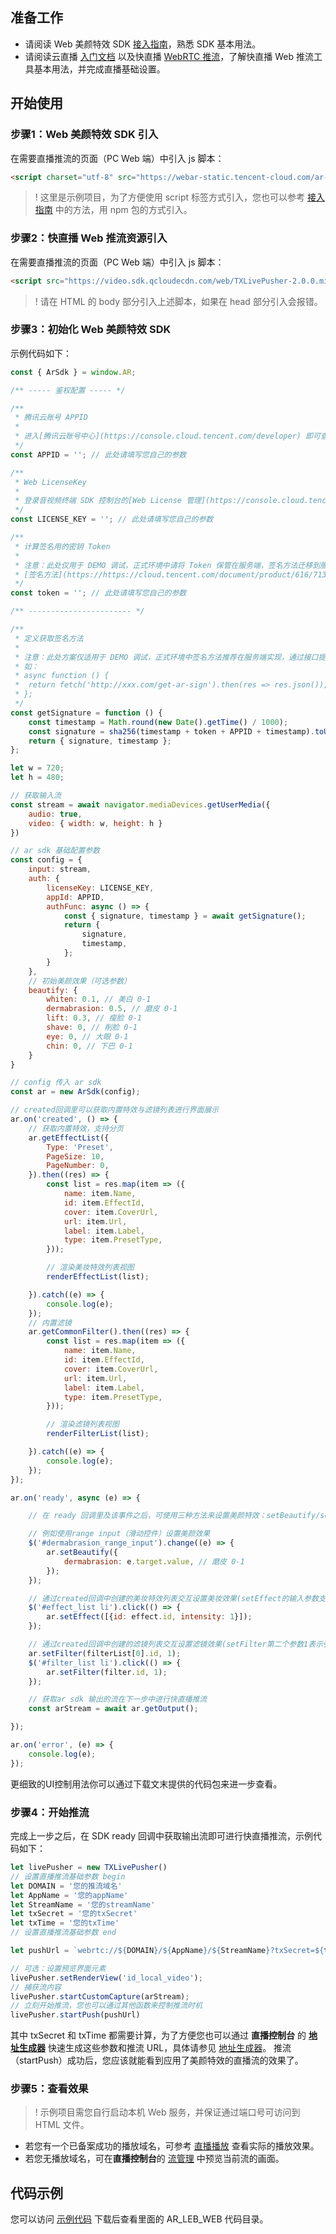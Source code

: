 ## 准备工作
- 请阅读 Web 美颜特效 SDK [接入指南](https://cloud.tencent.com/document/product/616/71364)，熟悉 SDK 基本用法。
- 请阅读云直播 [入门文档](https://cloud.tencent.com/document/product/267/41870) 以及快直播 [WebRTC 推流](https://cloud.tencent.com/document/product/267/56505)，了解快直播 Web 推流工具基本用法，并完成直播基础设置。

## 开始使用
### 步骤1：Web 美颜特效 SDK 引入[](id:step1)
在需要直播推流的页面（PC Web 端）中引入 js 脚本：
```html
<script charset="utf-8" src="https://webar-static.tencent-cloud.com/ar-sdk/resources/latest/webar-sdk.umd.js"></script>
```
>! 这里是示例项目，为了方便使用 script 标签方式引入，您也可以参考 [接入指南](https://cloud.tencent.com/document/product/616/71364) 中的方法，用 npm 包的方式引入。

### 步骤2：快直播 Web 推流资源引入[](id:step2)
在需要直播推流的页面（PC Web 端）中引入 js 脚本：
```html
<script src="https://video.sdk.qcloudecdn.com/web/TXLivePusher-2.0.0.min.js" charset="utf-8"></script>
```
>! 请在 HTML 的 body 部分引入上述脚本，如果在 head 部分引入会报错。

### 步骤3：初始化 Web 美颜特效 SDK[](id:step3)
示例代码如下：
```js
const { ArSdk } = window.AR;

/** ----- 鉴权配置 ----- */

/**
 * 腾讯云账号 APPID
 * 
 * 进入[腾讯云账号中心](https://console.cloud.tencent.com/developer) 即可查看 APPID
 */
const APPID = ''; // 此处请填写您自己的参数

/**
 * Web LicenseKey
 * 
 * 登录音视频终端 SDK 控制台的[Web License 管理](https://console.cloud.tencent.com/vcube/web)，创建项目即可获得 LicenseKey
 */
const LICENSE_KEY = ''; // 此处请填写您自己的参数

/**
 * 计算签名用的密钥 Token
 * 
 * 注意：此处仅用于 DEMO 调试，正式环境中请将 Token 保管在服务端，签名方法迁移到服务端实现，通过接口提供，前端调用拉取签名，参考
 * [签名方法](https://https://cloud.tencent.com/document/product/616/71370#.E7.AD.BE.E5.90.8D.E6.96.B9.E6.B3.95)
 */
const token = ''; // 此处请填写您自己的参数

/** ----------------------- */

/**
 * 定义获取签名方法
 *
 * 注意：此处方案仅适用于 DEMO 调试，正式环境中签名方法推荐在服务端实现，通过接口提供，前端调用拉取签名
 * 如：
 * async function () {
 *  return fetch('http://xxx.com/get-ar-sign').then(res => res.json());
 * };
 */
const getSignature = function () {
	const timestamp = Math.round(new Date().getTime() / 1000);
	const signature = sha256(timestamp + token + APPID + timestamp).toUpperCase();
	return { signature, timestamp };
};

let w = 720;
let h = 480;

// 获取输入流
const stream = await navigator.mediaDevices.getUserMedia({
	audio: true,
	video: { width: w, height: h }
})

// ar sdk 基础配置参数
const config = {
	input: stream,
	auth: {
		licenseKey: LICENSE_KEY,
		appId: APPID,
		authFunc: async () => {
			const { signature, timestamp } = await getSignature();
			return {
				signature,
				timestamp,
			};
		}
	},
	// 初始美颜效果（可选参数）
	beautify: {
		whiten: 0.1, // 美白 0-1
		dermabrasion: 0.5, // 磨皮 0-1
		lift: 0.3, // 瘦脸 0-1
		shave: 0, // 削脸 0-1
		eye: 0, // 大眼 0-1
		chin: 0, // 下巴 0-1
	}
}

// config 传入 ar sdk
const ar = new ArSdk(config);

// created回调里可以获取内置特效与滤镜列表进行界面展示
ar.on('created', () => {
	// 获取内置特效，支持分页
	ar.getEffectList({
		Type: 'Preset',
		PageSize: 10,
		PageNumber: 0,
	}).then((res) => {
		const list = res.map(item => ({
			name: item.Name,
			id: item.EffectId,
			cover: item.CoverUrl,
			url: item.Url,
			label: item.Label,
			type: item.PresetType,
		}));

		// 渲染美妆特效列表视图
		renderEffectList(list);

	}).catch((e) => {
		console.log(e);
	});
	// 内置滤镜
	ar.getCommonFilter().then((res) => {
		const list = res.map(item => ({
			name: item.Name,
			id: item.EffectId,
			cover: item.CoverUrl,
			url: item.Url,
			label: item.Label,
			type: item.PresetType,
		}));

		// 渲染滤镜列表视图
		renderFilterList(list);

	}).catch((e) => {
		console.log(e);
	});
});

ar.on('ready', async (e) => {

	// 在 ready 回调里及该事件之后，可使用三种方法来设置美颜特效：setBeautify/setEffect/setFilter

	// 例如使用range input（滑动控件）设置美颜效果
	$('#dermabrasion_range_input').change((e) => {
		ar.setBeautify({
			dermabrasion: e.target.value, // 磨皮 0-1
		});
	});

	// 通过created回调中创建的美妆特效列表交互设置美妆效果(setEffect的输入参数支持三种格式，详见SDK接入指南)
	$('#effect_list li').click(() => {
		ar.setEffect([{id: effect.id, intensity: 1}]);
	});

	// 通过created回调中创建的滤镜列表交互设置滤镜效果(setFilter第二个参数1表示强度，详见SDK接入指南）
	ar.setFilter(filterList[0].id, 1);
	$('#filter_list li').click(() => {
		ar.setFilter(filter.id, 1);
	});

	// 获取ar sdk 输出的流在下一步中进行快直播推流
	const arStream = await ar.getOutput();

});

ar.on('error', (e) => {
	console.log(e);
});

```
更细致的UI控制用法你可以通过下载文末提供的代码包来进一步查看。

### 步骤4：开始推流[](id:step4)
完成上一步之后，在 SDK ready 回调中获取输出流即可进行快直播推流，示例代码如下：
```javascript
let livePusher = new TXLivePusher()
// 设置直播推流基础参数 begin
let DOMAIN = '您的推流域名'
let AppName = '您的appName' 
let StreamName = '您的streamName'
let txSecret = '您的txSecret'
let txTime = '您的txTime'
// 设置直播推流基础参数 end

let pushUrl = `webrtc://${DOMAIN}/${AppName}/${StreamName}?txSecret=${txSecret}&txTime=${txTime}`

// 可选：设置预览界面元素
livePusher.setRenderView('id_local_video');
// 捕获流内容
livePusher.startCustomCapture(arStream);
// 立刻开始推流，您也可以通过其他函数来控制推流时机
livePusher.startPush(pushUrl)

```
其中 txSecret 和 txTime 都需要计算，为了方便您也可以通过 **直播控制台** 的 [**地址生成器**](https://console.cloud.tencent.com/live/addrgenerator/addrgenerator) 快速生成这些参数和推流  URL，具体请参见 [地址生成器](https://cloud.tencent.com/document/product/267/35257)。
推流（startPush）成功后，您应该就能看到应用了美颜特效的直播流的效果了。

### 步骤5：查看效果[](id:step5)
>! 示例项目需您自行启动本机 Web 服务，并保证通过端口号可访问到 HTML 文件。

- 若您有一个已备案成功的播放域名，可参考 [直播播放](https://cloud.tencent.com/document/product/267/32733#.E7.9B.B4.E6.92.AD.E6.92.AD.E6.94.BE) 查看实际的播放效果。
- 若您无播放域名，可在**直播控制台**的 [流管理](https://console.cloud.tencent.com/live/streammanage) 中预览当前流的画面。

## 代码示例 [](id:demo)
您可以访问 [示例代码](https://webar-static.tencent-cloud.com/docs/quick-demo/best_practice.zip) 下载后查看里面的 AR_LEB_WEB 代码目录。
